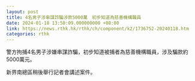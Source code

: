 ```yaml
---
layout: post
title: 4名男子涉串謀詐騙涉款5000萬　初步知道為慈善機構職員
date: 2024-01-18 13:50:09.000000000 +08:00
link: https://news.rthk.hk/rthk/ch/component/k2/1736752-20240118.htm
categories: rthk
---
```


警方拘捕4名男子涉嫌串謀詐騙，初步知道被捕者為慈善機構職員，涉及騙款約5000萬元。

新界南總區稍後舉行記者會講述案件。

